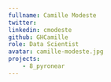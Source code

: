 ```yaml
---
fullname: Camille Modeste
twitter: 
linkedin: cmodeste
github: GHCamille
role: Data Scientist
avatar: camille-modeste.jpg
projects:
    - 8_pyronear
---
```

